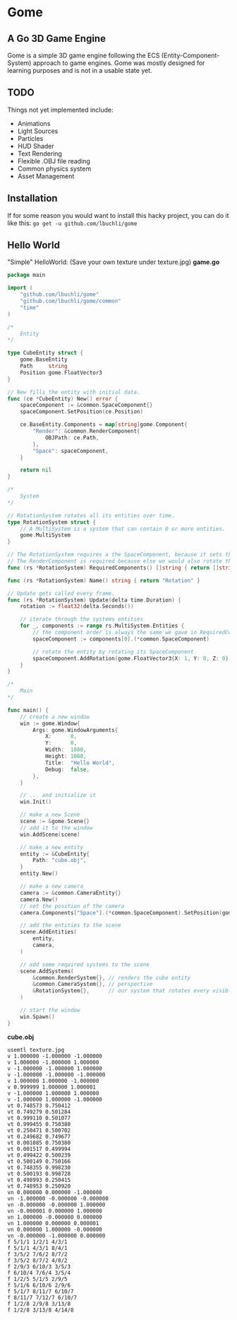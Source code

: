 # Gome
## A Go 3D Game Engine

Gome is a simple 3D game engine following the ECS (Entity-Component-System) approach
to game engines. Gome was mostly designed for learning purposes and is not in a usable state yet.

## TODO
Things not yet implemented include:
 - Animations
 - Light Sources
 - Particles
 - HUD Shader
 - Text Rendering
 - Flexible .OBJ file reading
 - Common physics system
 - Asset Management

## Installation
If for some reason you would want to install this hacky project, you can do it like this:
`go get -u github.com/lbuchli/gome`

## Hello World
"Simple" HelloWorld: (Save your own texture under texture.jpg)
**game.go**
```go
package main

import (
	"github.com/lbuchli/gome"
	"github.com/lbuchli/gome/common"
	"time"
)

/*
	Entity
*/

type CubeEntity struct {
	gome.BaseEntity
	Path     string
	Position gome.FloatVector3
}

// New fills the entity with initial data.
func (ce *CubeEntity) New() error {
	spaceComponent := &common.SpaceComponent{}
	spaceComponent.SetPosition(ce.Position)

	ce.BaseEntity.Components = map[string]gome.Component{
		"Render": &common.RenderComponent{
			OBJPath: ce.Path,
		},
		"Space": spaceComponent,
	}

	return nil
}

/*
	System
*/

// RotationSystem rotates all its entities over time.
type RotationSystem struct {
	// A MultiSystem is a system that can contain 0 or more entities.
	gome.MultiSystem
}

// The RotationSystem requires a the SpaceComponent, because it sets the rotation there.
// The RenderComponent is required because else we would also rotate the camera.
func (rs *RotationSystem) RequiredComponents() []string { return []string{"Space", "Render"} }

func (rs *RotationSystem) Name() string { return "Rotation" }

// Update gets called every frame.
func (rs *RotationSystem) Update(delta time.Duration) {
	rotation := float32(delta.Seconds())

	// iterate through the systems entities
	for _, components := range rs.MultiSystem.Entities {
		// the component order is always the same we gave in RequiredComponents
		spaceComponent := components[0].(*common.SpaceComponent)

		// rotate the entity by rotating its SpaceComponent
		spaceComponent.AddRotation(gome.FloatVector3{X: 1, Y: 0, Z: 0}, rotation)
	}
}

/*
	Main
*/

func main() {
	// create a new window
	win := gome.Window{
		Args: gome.WindowArguments{
			X:      0,
			Y:      0,
			Width:  1080,
			Height: 1080,
			Title:  "Hello World",
			Debug:  false,
		},
	}

	// ... and initialize it
	win.Init()

	// make a new Scene
	scene := &gome.Scene{}
	// add it to the window
	win.AddScene(scene)

	// make a new entity
	entity := &CubeEntity{
		Path: "cube.obj",
	}
	entity.New()

	// make a new camera
	camera := &common.CameraEntity{}
	camera.New()
	// set the position of the camera
	camera.Components["Space"].(*common.SpaceComponent).SetPosition(gome.FloatVector3{4, 3, 3})

	// add the entities to the scene
	scene.AddEntities(
		entity,
		camera,
	)

	// add some required systems to the scene
	scene.AddSystems(
		&common.RenderSystem{}, // renders the cube entity
		&common.CameraSystem{}, // perspective
		&RotationSystem{},      // our system that rotates every visible entity
	)

	// start the window
	win.Spawn()
}
```

**cube.obj**
```
usemtl texture.jpg
v 1.000000 -1.000000 -1.000000
v 1.000000 -1.000000 1.000000
v -1.000000 -1.000000 1.000000
v -1.000000 -1.000000 -1.000000
v 1.000000 1.000000 -1.000000
v 0.999999 1.000000 1.000001
v -1.000000 1.000000 1.000000
v -1.000000 1.000000 -1.000000
vt 0.748573 0.750412
vt 0.749279 0.501284
vt 0.999110 0.501077
vt 0.999455 0.750380
vt 0.250471 0.500702
vt 0.249682 0.749677
vt 0.001085 0.750380
vt 0.001517 0.499994
vt 0.499422 0.500239
vt 0.500149 0.750166
vt 0.748355 0.998230
vt 0.500193 0.998728
vt 0.498993 0.250415
vt 0.748953 0.250920
vn 0.000000 0.000000 -1.000000
vn -1.000000 -0.000000 -0.000000
vn -0.000000 -0.000000 1.000000
vn -0.000001 0.000000 1.000000
vn 1.000000 -0.000000 0.000000
vn 1.000000 0.000000 0.000001
vn 0.000000 1.000000 -0.000000
vn -0.000000 -1.000000 0.000000
f 5/1/1 1/2/1 4/3/1
f 5/1/1 4/3/1 8/4/1
f 3/5/2 7/6/2 8/7/2
f 3/5/2 8/7/2 4/8/2
f 2/9/3 6/10/3 3/5/3
f 6/10/4 7/6/4 3/5/4
f 1/2/5 5/1/5 2/9/5
f 5/1/6 6/10/6 2/9/6
f 5/1/7 8/11/7 6/10/7
f 8/11/7 7/12/7 6/10/7
f 1/2/8 2/9/8 3/13/8
f 1/2/8 3/13/8 4/14/8
```
